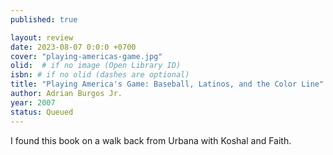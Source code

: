 ```yaml
---
published: true

layout: review
date: 2023-08-07 0:0:0 +0700
cover: "playing-americas-game.jpg"
olid:  # if no image (Open Library ID)
isbn: # if no olid (dashes are optional)
title: "Playing America's Game: Baseball, Latinos, and the Color Line"
author: Adrian Burgos Jr.
year: 2007
status: Queued
---
```

I found this book on a walk back from Urbana with Koshal and Faith.
